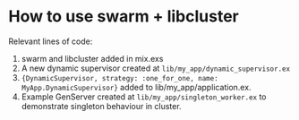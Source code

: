 # How to use swarm + libcluster

Relevant lines of code:

1. swarm and libcluster added in mix.exs
2. A new dynamic supervisor created at `lib/my_app/dynamic_supervisor.ex`
3. `{DynamicSupervisor, strategy: :one_for_one, name: MyApp.DynamicSupervisor}` added to lib/my_app/application.ex.
4. Example GenServer created at `lib/my_app/singleton_worker.ex` to demonstrate singleton behaviour in cluster.
